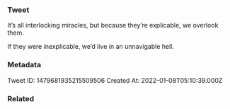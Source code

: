 ### Tweet
It’s all interlocking miracles, but because they’re explicable, we overlook them.

If they were inexplicable, we’d live in an unnavigable hell.

### Metadata
Tweet ID: 1479681935215509506
Created At: 2022-01-08T05:10:39.000Z

### Related

